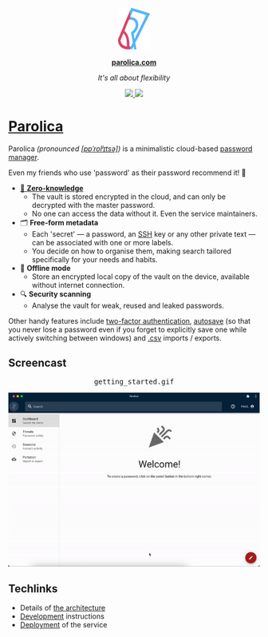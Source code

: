<p align="center">
  <a href="https://parolica.com/">
    <img src="/pwa/src/logomark.svg" width="64">
  </a>
</p>
<p align="center">
  <b><a href="https://parolica.com/">parolica.com</a></b>
</p>
<p align="center">
  <i>It's all about flexibility</i>
</p>
<p align="center">
  <a href="https://github.com/dubov94/keyring/actions/workflows/release.yml">
    <img src="https://github.com/dubov94/keyring/actions/workflows/release.yml/badge.svg">
  </a>
  <a href="https://github.com/boyter/scc#badges-beta">
    <img src="https://sloc.xyz/github/dubov94/keyring">
  </a>
</p>

# [Parolica](https://parolica.com/)

Parolica *(pronounced [[pɐˈrolʲɪtsə]](https://en.wikipedia.org/wiki/International_Phonetic_Alphabet))* is a minimalistic cloud-based [password manager](https://en.wikipedia.org/wiki/Password_manager).

Even my friends who use 'password' as their password recommend it! 🤭

- [🔐 **Zero-knowledge**](https://en.wikipedia.org/wiki/Zero-knowledge_service)
  - The vault is stored encrypted in the cloud, and can only be decrypted with the master password.
  - No one can access the data without it. Even the service maintainers.
- 🗂️ **Free-form metadata**
  - Each 'secret' &mdash; a password, an [SSH](https://en.wikipedia.org/wiki/Secure_Shell) key or any other private text &mdash; can be associated with one or more labels.
  - You decide on how to organise them, making search tailored specifically for your needs and habits.
- 📶 **Offline mode**
  - Store an encrypted local copy of the vault on the device, available without internet connection.
- 🔍 **Security scanning**
  - Analyse the vault for weak, reused and leaked passwords.

Other handy features include [two-factor authentication](https://cheatsheetseries.owasp.org/cheatsheets/Multifactor_Authentication_Cheat_Sheet.html), [autosave](https://en.wikipedia.org/wiki/Autosave) (so that you never lose a password even if you forget to explicitly save one while actively switching between windows) and [.csv](https://en.wikipedia.org/wiki/Comma-separated_values) imports / exports.

## Screencast

<div align="center">
  <kbd>
    <p align="center">getting_started.gif</p>
    <img src="/docs/getting_started.gif">
  </kbd>
</div>

## Techlinks

- Details of [the architecture](/docs/architecture.md)
- [Development](/docs/development.md) instructions
- [Deployment](/docs/deployment.md) of the service
